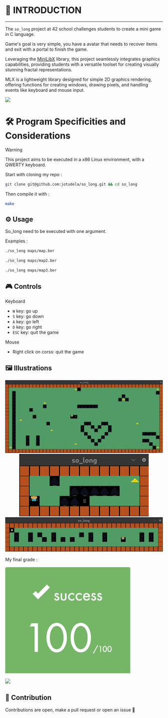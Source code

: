 # 🚀 INTRODUCTION

---

The `so_long` project at 42 school challenges students to create a mini game in C language.

Game's goal is very simple, you have a avatar that needs to recover items and exit with a portal to finish the game.

Leveraging the [MiniLibX](https://github.com/42Paris/minilibx-linux) library, this project seamlessly integrates graphics capabilities, providing students with a versatile toolset for creating visually stunning fractal representations.

MLX is a lightweight library designed for simple 2D graphics rendering, offering functions for creating windows, drawing pixels, and handling events like keyboard and mouse input.

![](https://raw.githubusercontent.com/andreasbm/readme/master/assets/lines/rainbow.png)

# 🛠️  Program Specificities and Considerations

> [!WARNING]
> This project aims to be executed in a x86 Linux environment, with a QWERTY keyboard.

Start with cloning my repo :
```bash
git clone git@github.com:jotudela/so_long.git && cd so_long
```

Then compile it with :
```bash
make
```

## ⚙️ Usage

So_long need to be executed with one argument.

Examples :
```bash
./so_long maps/map.ber
```
```bash
./so_long maps/map2.ber
```
```bash
./so_long maps/map3.ber
```

## 🎮 Controls

Keyboard
- ```W``` key: go up
- ```S``` key: go down
- ```A``` key: go left
- ```D``` key: go right
- ```ESC``` key: quit the game

Mouse
- Right click on corss: quit the game

## 🖼️ Illustrations
<p align="center">
  <img src="imgs/first_world.png" alt="2D">
  <img src="imgs/second_world.png" alt="2D">
  <img src="imgs/third_world.png" alt="2D">
</p>

My final grade :

![](imgs/100_percent.png)

![](https://raw.githubusercontent.com/andreasbm/readme/master/assets/lines/rainbow.png)

## 🤝 Contribution
Contributions are open, make a pull request or open an issue 🚀
